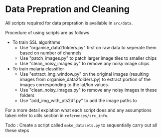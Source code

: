 # Data Prepration and Cleaning

All scripts required for data prepration is available in `src/data`.

Procedure of using scripts are as follows
- To train SSL algorithms
    - Use "organise_data2folders.py" first on raw data to seperate them based on number of channels
    - Use "patch_images.py" to patch larger image tiles to smaller chips
    - Use "clean_noisy_images.py" to remove any noisy image chips
- To train malaria classifier
    - Use "extract_img_window.py" on the original images (resulting images from organise_data2folders.py) to extract portion of the images corresponding to the lat/lon values.
    - Use "clean_noisy_images.py" to remove any noisy images in these folders
    - Use "add_img_with_pts2df.py" to add the image paths to 

For a more detail explation what each script does and any assumptions taken refer to utils section in `references/src_info`.

Todo : Create a script called `make_datasets.py` to sequentially carry out all these steps